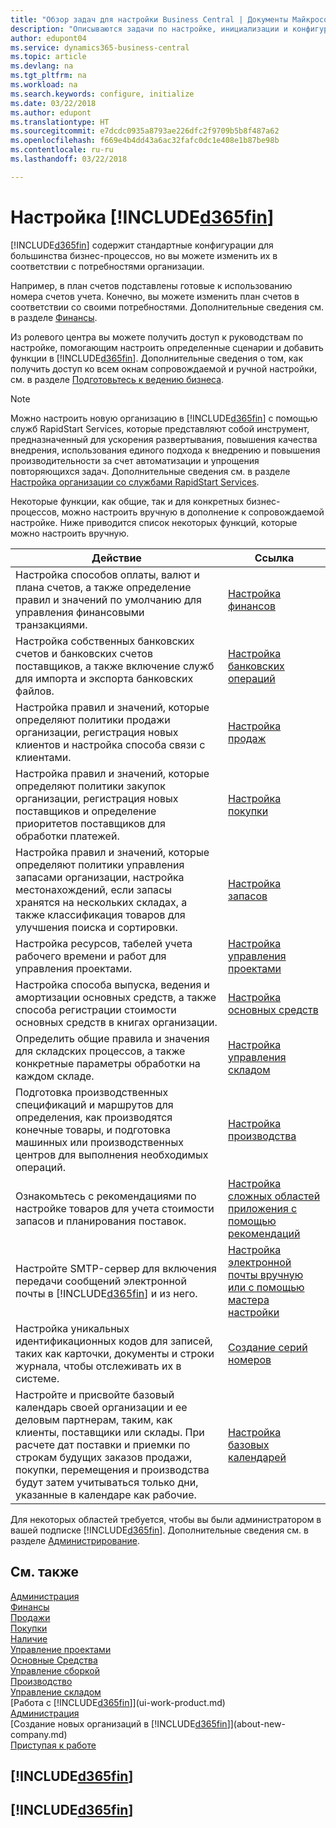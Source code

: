 ```yaml
---
title: "Обзор задач для настройки Business Central | Документы Майкрософт"
description: "Описываются задачи по настройке, инициализации и конфигурированию Business Central в соответствии с вашими потребностями."
author: edupont04
ms.service: dynamics365-business-central
ms.topic: article
ms.devlang: na
ms.tgt_pltfrm: na
ms.workload: na
ms.search.keywords: configure, initialize
ms.date: 03/22/2018
ms.author: edupont
ms.translationtype: HT
ms.sourcegitcommit: e7dcdc0935a8793ae226dfc2f9709b5b8f487a62
ms.openlocfilehash: f669e4b4dd43a6ac32fafc0dc1e408e1b87be98b
ms.contentlocale: ru-ru
ms.lasthandoff: 03/22/2018

---
```

# <a name="setting-up-included365finincludesd365finmdmd"></a>Настройка [!INCLUDE[d365fin](includes/d365fin_md.md)]
[!INCLUDE[d365fin](includes/d365fin_md.md)] содержит стандартные конфигурации для большинства бизнес-процессов, но вы можете изменить их в соответствии с потребностями организации.

Например, в план счетов подставлены готовые к использованию номера счетов учета. Конечно, вы можете изменить план счетов в соответствии со своими потребностями. Дополнительные сведения см. в разделе [Финансы](finance.md).

Из ролевого центра вы можете получить доступ к руководствам по настройке, помогающим настроить определенные сценарии и добавить функции в [!INCLUDE[d365fin](includes/d365fin_md.md)]. Дополнительные сведения о том, как получить доступ ко всем окнам сопровождаемой и ручной настройки, см. в разделе [Подготовьтесь к ведению бизнеса](ui-get-ready-business.md).

> [!NOTE]
> Можно настроить новую организацию в [!INCLUDE[d365fin](includes/d365fin_md.md)] с помощью служб RapidStart Services, которые представляют собой инструмент, предназначенный для ускорения развертывания, повышения качества внедрения, использования единого подхода к внедрению и повышения производительности за счет автоматизации и упрощения повторяющихся задач. Дополнительные сведения см. в разделе [Настройка организации со службами RapidStart Services](admin-set-up-a-company-with-rapidstart.md).

Некоторые функции, как общие, так и для конкретных бизнес-процессов, можно настроить вручную в дополнение к сопровождаемой настройке. Ниже приводится список некоторых функций, которые можно настроить вручную.

| Действие | Ссылка |
| --- | --- |
| Настройка способов оплаты, валют и плана счетов, а также определение правил и значений по умолчанию для управления финансовыми транзакциями. |[Настройка финансов](finance-setup-finance.md) |
| Настройка собственных банковских счетов и банковских счетов поставщиков, а также включение служб для импорта и экспорта банковских файлов. |[Настройка банковских операций](bank-setup-banking.md) |
| Настройка правил и значений, которые определяют политики продажи организации, регистрация новых клиентов и настройка способа связи с клиентами. |[Настройка продаж](sales-setup-sales.md) |
| Настройка правил и значений, которые определяют политики закупок организации, регистрация новых поставщиков и определение приоритетов поставщиков для обработки платежей. |[Настройка покупки](purchasing-setup-purchasing.md) |
| Настройка правил и значений, которые определяют политики управления запасами организации, настройка местонахождений, если запасы хранятся на нескольких складах, а также классификация товаров для улучшения поиска и сортировки. |[Настройка запасов](inventory-setup-inventory.md) |
| Настройка ресурсов, табелей учета рабочего времени и работ для управления проектами. |[Настройка управления проектами](projects-setup-projects.md) |
| Настройка способа выпуска, ведения и амортизации основных средств, а также способа регистрации стоимости основных средств в книгах организации. |[Настройка основных средств](fa-setup.md) |
|Определить общие правила и значения для складских процессов, а также конкретные параметры обработки на каждом складе.|[Настройка управления складом](warehouse-setup-warehouse.md)|
|Подготовка производственных спецификаций и маршрутов для определения, как производятся конечные товары, и подготовка машинных или производственных центров для выполнения необходимых операций.|[Настройка производства](production-configure-production-processes.md)|
|Ознакомьтесь с рекомендациями по настройке товаров для учета стоимости запасов и планирования поставок.|[Настройка сложных областей приложения с помощью рекомендаций](set-up-complex-application-areas-using-best-practices.md)|
|Настройте SMTP-сервер для включения передачи сообщений электронной почты в [!INCLUDE[d365fin](includes/d365fin_md.md)] и из него.| [Настройка электронной почты вручную или с помощью мастера настройки](admin-how-setup-email.md)|
| Настройка уникальных идентификационных кодов для записей, таких как карточки, документы и строки журнала, чтобы отслеживать их в системе. |[Создание серий номеров](ui-create-number-series.md) |
|Настройте и присвойте базовый календарь своей организации и ее деловым партнерам, таким, как клиенты, поставщики или склады. При расчете дат поставки и приемки по строкам будущих заказов продажи, покупки, перемещения и производства будут затем учитываться только дни, указанные в календаре как рабочие.|[Настройка базовых календарей](across-how-to-assign-base-calendars.md)|  

Для некоторых областей требуется, чтобы вы были администратором в вашей подписке [!INCLUDE[d365fin](includes/d365fin_md.md)]. Дополнительные сведения см. в разделе [Администрирование](admin-setup-and-administration.md).  

## <a name="see-also"></a>См. также
[Администрация](admin-setup-and-administration.md)  
[Финансы](finance.md)  
[Продажи](sales-manage-sales.md)  
[Покупки](purchasing-manage-purchasing.md)  
[Наличие](inventory-manage-inventory.md)    
[Управление проектами](projects-manage-projects.md)  
[Основные Средства](fa-manage.md)    
[Управление сборкой](assembly-assemble-items.md)  
[Производство](production-manage-manufacturing.md)  
[Управление складом](warehouse-manage-warehouse.md)  
[Работа с [!INCLUDE[d365fin](includes/d365fin_md.md)]](ui-work-product.md)  
[Администрация](admin-setup-and-administration.md)  
[Создание новых организаций в [!INCLUDE[d365fin](includes/d365fin_md.md)]](about-new-company.md)  
[Приступая к работе](product-get-started.md)  

## [!INCLUDE[d365fin](includes/free_trial_md.md)]  
## [!INCLUDE[d365fin](includes/training_link_md.md)]

